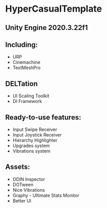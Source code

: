 # HyperCasualTemplate 
## Unity Engine 2020.3.22f1

## Including:
- URP
- Cinemachine
- TextMeshPro

## DELTation
- UI Scaling Toolkit
- DI Framework

## Ready-to-use features:
- Input Swipe Receiver
- Input Joystick Receiver
- Hierarchy Highlighter
- Upgrades system
- Vibrations system

## Assets:
- ODIN Inspector
- DOTween
- Nice Vibrations
- Graphy - Ultimate Stats Monitor
- Better UI

